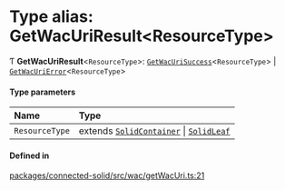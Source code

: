 # Type alias: GetWacUriResult\<ResourceType\>

Ƭ **GetWacUriResult**\<`ResourceType`\>: [`GetWacUriSuccess`](../classes/GetWacUriSuccess.md)\<`ResourceType`\> \| [`GetWacUriError`](GetWacUriError.md)\<`ResourceType`\>

#### Type parameters

| Name | Type |
| :------ | :------ |
| `ResourceType` | extends [`SolidContainer`](../classes/SolidContainer.md) \| [`SolidLeaf`](../classes/SolidLeaf.md) |

#### Defined in

[packages/connected-solid/src/wac/getWacUri.ts:21](https://github.com/o-development/ldo/blob/db87958cb6f858f6cf7340ba5d9536a3a794d587/packages/connected-solid/src/wac/getWacUri.ts#L21)
